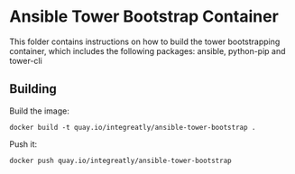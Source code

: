 # Ansible Tower Bootstrap Container

This folder contains instructions on how to build the tower bootstrapping container, which includes the following packages: ansible, python-pip and tower-cli

## Building

Build the image:

```
docker build -t quay.io/integreatly/ansible-tower-bootstrap .
``` 

Push it:

```
docker push quay.io/integreatly/ansible-tower-bootstrap
```